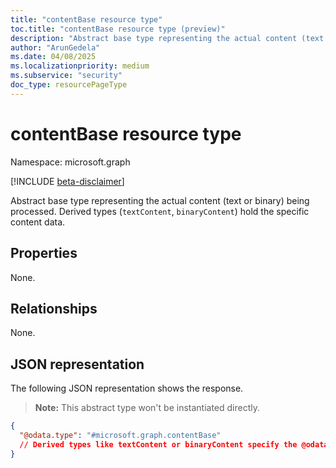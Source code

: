 ```yaml
---
title: "contentBase resource type"
toc.title: "contentBase resource type (preview)"
description: "Abstract base type representing the actual content (text or binary) being processed."
author: "ArunGedela"
ms.date: 04/08/2025
ms.localizationpriority: medium
ms.subservice: "security"
doc_type: resourcePageType
---
```


# contentBase resource type

Namespace: microsoft.graph

[!INCLUDE [beta-disclaimer](../../includes/beta-disclaimer.md)]

Abstract base type representing the actual content (text or binary) being processed. Derived types (`textContent`, `binaryContent`) hold the specific content data.

## Properties

None.

## Relationships

None.

## JSON representation

The following JSON representation shows the response. 
> **Note:** This abstract type won't be instantiated directly.
<!-- {
  "blockType": "resource",
  "abstract": true,
  "@odata.type": "microsoft.graph.contentBase",
  "openType": false
}-->
``` json
{
  "@odata.type": "#microsoft.graph.contentBase"
  // Derived types like textContent or binaryContent specify the @odata.type and the 'data' property
}
```
